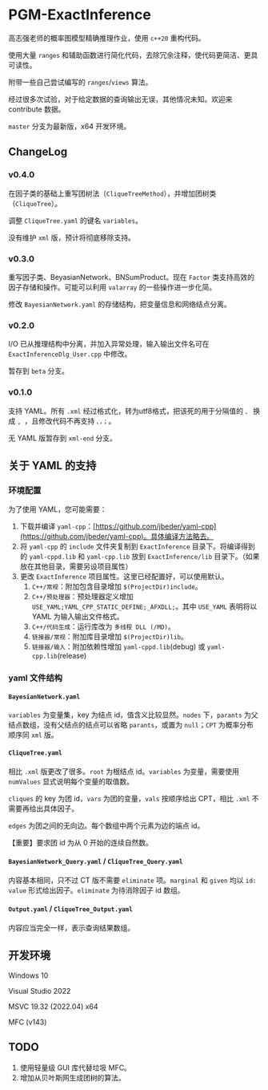 # PGM-ExactInference

高志强老师的概率图模型精确推理作业，使用 `c++20` 重构代码。

使用大量 `ranges` 和辅助函数进行简化代码，去除冗余注释，使代码更简洁、更具可读性。

附带一些自己尝试编写的 `ranges`/`views` 算法。

经过很多次试验，对于给定数据的查询输出无误，其他情况未知。欢迎来 contribute 数据。

`master` 分支为最新版，x64 开发环境。

## ChangeLog

### v0.4.0

在因子类的基础上重写团树法（`CliqueTreeMethod`），并增加团树类（`CliqueTree`）。

调整 `CliqueTree.yaml` 的键名 `variables`。

没有维护 `xml` 版，预计将彻底移除支持。

### v0.3.0

重写因子类、BeyasianNetwork、BNSumProduct。现在 `Factor` 类支持高效的因子存储和操作。可能可以利用 `valarray` 的一些操作进一步化简。

修改 `BayesianNetwork.yaml` 的存储结构，把变量信息和网络结点分离。

### v0.2.0

I/O 已从推理结构中分离，并加入异常处理，输入输出文件名可在 `ExactInferenceDlg_User.cpp` 中修改。

暂存到 `beta` 分支。

### v0.1.0

支持 YAML。所有 `.xml` 经过格式化，转为utf8格式，把该死的用于分隔值的 `、` 换成 `, `，且修改代码不再支持 `、，；`。

无 YAML 版暂存到 `xml-end` 分支。

## 关于 YAML 的支持

### 环境配置

为了使用 YAML，您可能需要：

1. 下载并编译 `yaml-cpp`：[https://github.com/jbeder/yaml-cpp](https://github.com/jbeder/yaml-cpp)。具体编译方法略去。
2. 将 `yaml-cpp` 的 `include` 文件夹复制到 `ExactInference` 目录下。将编译得到的 `yaml-cppd.lib` 和 `yaml-cpp.lib` 放到 `ExactInference/lib` 目录下。（如果放在其他目录，需要另设项目属性）
3. 更改 `ExactInference` 项目属性。这里已经配置好，可以使用默认。
   1. `C++/常规`：附加包含目录增加 `$(ProjectDir)include`。
   2. `C++/预处理器`：预处理器定义增加 `USE_YAML;YAML_CPP_STATIC_DEFINE;_AFXDLL;`。其中 `USE_YAML` 表明将以 YAML 为输入输出文件格式。
   3. `C++/代码生成`：运行库改为 `多线程 DLL (/MD)`。
   4. `链接器/常规`：附加库目录增加 `$(ProjectDir)lib`。
   5. `链接器/输入`：附加依赖性增加 `yaml-cppd.lib`(debug) 或 `yaml-cpp.lib`(release)

### yaml 文件结构

#### `BayesianNetwork.yaml`

`variables` 为变量集，key 为结点 id，值含义比较显然。`nodes` 下，`parants` 为父结点数组，没有父结点的结点可以省略 `parants`，或置为 `null`；`CPT` 为概率分布顺序同 `xml` 版。

#### `CliqueTree.yaml`

相比 `.xml` 版更改了很多。`root` 为根结点 id。`variables` 为变量，需要使用 `numValues` 显式说明每个变量的取值数。

`cliques` 的 key 为团 id，`vars` 为团的变量，`vals` 按顺序给出 CPT，相比 `.xml` 不需要再给出具体因子。

`edges` 为团之间的无向边。每个数组中两个元素为边的端点 id。

【重要】要求团 id 为从 0 开始的连续自然数。

#### `BayesianNetwork_Query.yaml` / `CliqueTree_Query.yaml`

内容基本相同，只不过 CT 版不需要 `eliminate` 项。`marginal` 和 `given` 均以 `id: value` 形式给出因子。`eliminate` 为待消除因子 id 数组。

#### `Output.yaml` / `CliqueTree_Output.yaml`

内容应当完全一样，表示查询结果数组。

## 开发环境

Windows 10

Visual Studio 2022

MSVC 19.32 (2022.04) x64

MFC (v143)

## TODO

1. 使用轻量级 GUI 库代替垃圾 MFC。
2. 增加从贝叶斯网生成团树的算法。
